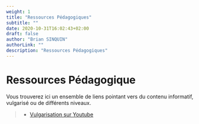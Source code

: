 ```yaml
---
weight: 1
title: "Ressources Pédagogiques"
subtitle: ""
date: 2020-10-31T16:02:43+02:00
draft: false
author: "Brian SINQUIN"
authorLink: ""
description: "Ressources Pédagogiques"
---
```


# Ressources Pédagogique

Vous trouverez ici un ensemble de liens pointant vers du contenu informatif, vulgarisé ou de différents niveaux. 

> - [Vulgarisation sur Youtube](/apprendre/youtube)